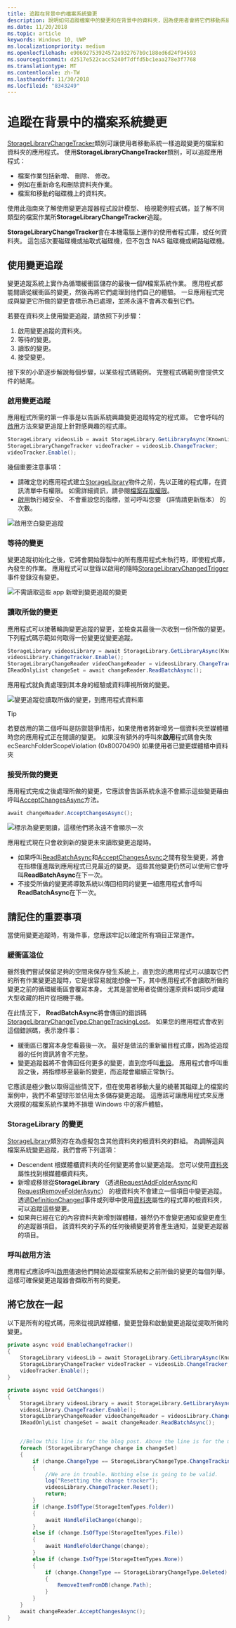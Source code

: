 ```yaml
---
title: 追蹤在背景中的檔案系統變更
description: 說明如何追蹤檔案中的變更和在背景中的資料夾，因為使用者會將它們移動系統。
ms.date: 11/20/2018
ms.topic: article
keywords: Windows 10, UWP
ms.localizationpriority: medium
ms.openlocfilehash: e90692753924572a932767b9c188ed6d24f94593
ms.sourcegitcommit: d2517e522cacc5240f7dffd5bc1eaa278e3f7768
ms.translationtype: MT
ms.contentlocale: zh-TW
ms.lasthandoff: 11/30/2018
ms.locfileid: "8343249"
---
```

# <a name="track-file-system-changes-in-the-background"></a>追蹤在背景中的檔案系統變更

[StorageLibraryChangeTracker](https://docs.microsoft.com/uwp/api/Windows.Storage.StorageLibraryChangeTracker)類別可讓使用者移動系統一樣追蹤變更的檔案和資料夾的應用程式。 使用**StorageLibraryChangeTracker**類別，可以追蹤應用程式：

- 檔案作業包括新增、 刪除、 修改。
- 例如在重新命名和刪除資料夾作業。
- 檔案和移動的磁碟機上的資料夾。

使用此指南來了解使用變更追蹤器程式設計模型、 檢視範例程式碼，並了解不同類型的檔案作業所**StorageLibraryChangeTracker**追蹤。

**StorageLibraryChangeTracker**會在本機電腦上運作的使用者程式庫，或任何資料夾。 這包括次要磁碟機或抽取式磁碟機，但不包含 NAS 磁碟機或網路磁碟機。

## <a name="using-the-change-tracker"></a>使用變更追蹤

變更追蹤系統上實作為循環緩衝區儲存的最後一個*N*檔案系統作業。 應用程式都能閱讀從緩衝區的變更，然後再將它們處理到他們自己的體驗。 一旦應用程式完成與變更它所做的變更會標示為已處理，並將永遠不會再次看到它們。

若要在資料夾上使用變更追蹤，請依照下列步驟：

1. 啟用變更追蹤的資料夾。
2. 等待的變更。
3. 讀取的變更。
4. 接受變更。

接下來的小節逐步解說每個步驟，以某些程式碼範例。 完整程式碼範例會提供文件的結尾。

### <a name="enable-the-change-tracker"></a>啟用變更追蹤

應用程式所需的第一件事是以告訴系統興趣變更追蹤特定的程式庫。 它會呼叫的[啟用](https://docs.microsoft.com/uwp/api/windows.storage.storagelibrarychangetracker.enable)方法來變更追蹤上針對感興趣的程式庫。

```csharp
StorageLibrary videosLib = await StorageLibrary.GetLibraryAsync(KnownLibraryId.Videos);
StorageLibraryChangeTracker videoTracker = videosLib.ChangeTracker;
videoTracker.Enable();
```

幾個重要注意事項：

- 請確定您的應用程式建立[StorageLibrary](https://docs.microsoft.com/uwp/api/windows.storage.storagelibrary)物件之前，先以正確的程式庫，在資訊清單中有權限。 如需詳細資訊，請參閱[檔案存取權限](https://docs.microsoft.com/en-us/windows/uwp/files/file-access-permissions)。
- [啟用](https://docs.microsoft.com/uwp/api/windows.storage.storagelibrarychangetracker.enable)執行緒安全、 不會重設您的指標，並可呼叫您要 （詳情請更新版本） 的次數。

![啟用空白變更追蹤](images/changetracker-enable.png)

### <a name="wait-for-changes"></a>等待的變更

變更追蹤初始化之後，它將會開始錄製中的所有應用程式未執行時，即使程式庫，內發生的作業。 應用程式可以登錄以啟用的隨時[StorageLibraryChangedTrigger](https://docs.microsoft.com/uwp/api/Windows.ApplicationModel.Background.StorageLibraryContentChangedTrigger)事件登錄沒有變更。

![不需讀取這些 app 新增到變更追蹤的變更](images/changetracker-waiting.png)

### <a name="read-the-changes"></a>讀取所做的變更

應用程式可以接著輪詢變更追蹤的變更，並檢查其最後一次收到一份所做的變更。 下列程式碼示範如何取得一份變更從變更追蹤。

```csharp
StorageLibrary videosLibrary = await StorageLibrary.GetLibraryAsync(KnownLibraryId.Videos);
videosLibrary.ChangeTracker.Enable();
StorageLibraryChangeReader videoChangeReader = videosLibrary.ChangeTracker.GetChangeReader();
IReadOnlyList changeSet = await changeReader.ReadBatchAsync();
```

應用程式就負責處理到其本身的經驗或資料庫視所做的變更。

![變更追蹤從讀取所做的變更，到應用程式資料庫](images/changetracker-reading.png)

> [!TIP]
> 若要啟用的第二個呼叫是防禦競爭情形，如果使用者將新增另一個資料夾至媒體櫃時您的應用程式正在閱讀的變更。 如果沒有額外的呼叫來**啟用**程式碼會失敗 ecSearchFolderScopeViolation (0x80070490) 如果使用者已變更媒體櫃中資料夾

### <a name="accept-the-changes"></a>接受所做的變更

應用程式完成之後處理所做的變更，它應該會告訴系統永遠不會顯示這些變更藉由呼叫[AcceptChangesAsync](https://docs.microsoft.com/uwp/api/windows.storage.storagelibrarychangereader.acceptchangesasync)方法。

```csharp
await changeReader.AcceptChangesAsync();
```

![標示為變更閱讀，這樣他們將永遠不會顯示一次](images/changetracker-accepting.png)

應用程式現在只會收到新的變更未來讀取變更追蹤時。

- 如果呼叫[ReadBatchAsync](https://docs.microsoft.com/uwp/api/windows.storage.storagelibrarychangereader.readbatchasync)和[AcceptChangesAsync](https://docs.microsoft.com/uwp/api/windows.storage.storagelibrarychangereader.acceptchangesasync)之間有發生變更，將會在指標僅進階到應用程式已見最近的變更。 這些其他變更仍然可以使用它會呼叫**ReadBatchAsync**在下一次。
- 不接受所做的變更將導致系統以傳回相同的變更一組應用程式會呼叫**ReadBatchAsync**在下一次。

## <a name="important-things-to-remember"></a>請記住的重要事項

當使用變更追蹤時，有幾件事，您應該牢記以確定所有項目正常運作。

### <a name="buffer-overruns"></a>緩衝區溢位

雖然我們嘗試保留足夠的空間來保存發生系統上，直到您的應用程式可以讀取它們的所有作業變更追蹤時，它是很容易就能想像一下，其中應用程式不會讀取所做的變更之前的循環緩衝區會覆寫本身。 尤其是當使用者從備份還原資料或同步處理大型收藏的相片從相機手機。

在此情況下， **ReadBatchAsync**將會傳回的錯誤碼[StorageLibraryChangeType.ChangeTrackingLost](https://docs.microsoft.com/uwp/api/windows.storage.storagelibrarychangetype)。 如果您的應用程式會收到這個錯誤碼，表示幾件事：

* 緩衝區已覆寫本身您看最後一次。 最好是做法的重新編目程式庫，因為從追蹤器的任何資訊將會不完整。
* 變更追蹤器將不會傳回任何更多的變更，直到您呼叫[重設](https://docs.microsoft.com/uwp/api/windows.storage.storagelibrarychangetracker.reset)。 應用程式會呼叫重設之後，將指標移至最新的變更，而追蹤會繼續正常執行。

它應該是極少數以取得這些情況下，但在使用者移動大量的繞著其磁碟上的檔案的案例中，我們不希望球形並佔用太多儲存變更追蹤。 這應該可讓應用程式來反應大規模的檔案系統作業時不損壞 Windows 中的客戶體驗。

### <a name="changes-to-a-storagelibrary"></a>StorageLibrary 的變更

[StorageLibrary](https://docs.microsoft.com/uwp/api/windows.storage.storagelibrary)類別存在為虛擬包含其他資料夾的根資料夾的群組。 為調解這與檔案系統變更追蹤，我們會將下列選項：

- Descendent 根媒體櫃資料夾的任何變更將會以變更追蹤。 您可以使用[資料夾](https://docs.microsoft.com/uwp/api/windows.storage.storagelibrary.folders)屬性找到根媒體櫃資料夾。
- 新增或移除從**StorageLibrary** （透過[RequestAddFolderAsync](https://docs.microsoft.com/uwp/api/windows.storage.storagelibrary.requestaddfolderasync)和[RequestRemoveFolderAsync](https://docs.microsoft.com/uwp/api/windows.storage.storagelibrary.requestremovefolderasync)） 的根資料夾不會建立一個項目中變更追蹤。 透過[DefinitionChanged](https://docs.microsoft.com/uwp/api/windows.storage.storagelibrary.definitionchanged)事件或列舉中使用[資料夾](https://docs.microsoft.com/uwp/api/windows.storage.storagelibrary.folders)屬性的程式庫的根資料夾，可以追蹤這些變更。
- 如果與已經在它的內容資料夾新增到媒體櫃，雖然仍不會變更通知或變更產生的追蹤器項目。 該資料夾的子系的任何後續變更將會產生通知，並變更追蹤器的項目。

### <a name="calling-the-enable-method"></a>呼叫啟用方法

應用程式應該呼叫[啟用](https://docs.microsoft.com/uwp/api/windows.storage.storagelibrarychangetracker.enable)儘速他們開始追蹤檔案系統和之前所做的變更的每個列舉。 這樣可確保變更追蹤器會擷取所有的變更。  

## <a name="putting-it-together"></a>將它放在一起

以下是所有的程式碼，用來從視訊媒體櫃，變更登錄和啟動變更追蹤從提取所做的變更。

```csharp
private async void EnableChangeTracker()
{
    StorageLibrary videosLib = await StorageLibrary.GetLibraryAsync(KnownLibraryId.Videos);
    StorageLibraryChangeTracker videoTracker = videosLib.ChangeTracker;
    videoTracker.Enable();
}

private async void GetChanges()
{
    StorageLibrary videosLibrary = await StorageLibrary.GetLibraryAsync(KnownLibraryId.Videos);
    videosLibrary.ChangeTracker.Enable();
    StorageLibraryChangeReader videoChangeReader = videosLibrary.ChangeTracker.GetChangeReader();
    IReadOnlyList changeSet = await changeReader.ReadBatchAsync();


    //Below this line is for the blog post. Above the line is for the magazine
    foreach (StorageLibraryChange change in changeSet)
    {
        if (change.ChangeType == StorageLibraryChangeType.ChangeTrackingLost)
        {
            //We are in trouble. Nothing else is going to be valid.
            log("Resetting the change tracker");
            videosLibrary.ChangeTracker.Reset();
            return;
        }
        if (change.IsOfType(StorageItemTypes.Folder))
        {
            await HandleFileChange(change);
        }
        else if (change.IsOfType(StorageItemTypes.File))
        {
            await HandleFolderChange(change);
        }
        else if (change.IsOfType(StorageItemTypes.None))
        {
            if (change.ChangeType == StorageLibraryChangeType.Deleted)
            {
                RemoveItemFromDB(change.Path);
            }
        }
    }
    await changeReader.AcceptChangesAsync();
}
```
